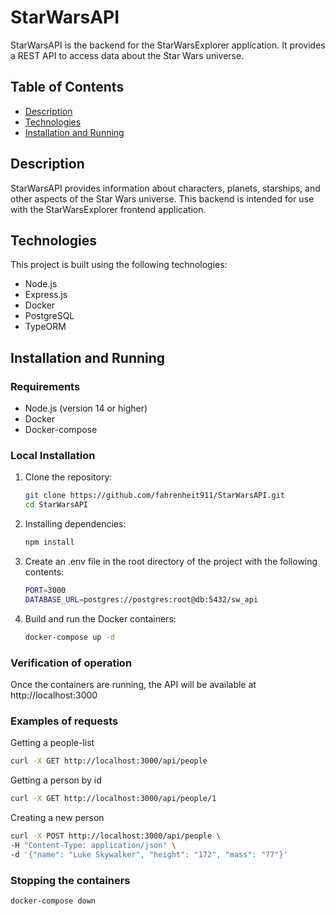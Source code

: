# StarWarsAPI

StarWarsAPI is the backend for the StarWarsExplorer application. It provides a REST API to access
data about the Star Wars universe.

## Table of Contents

- [Description](#description)
- [Technologies](#technologies)
- [Installation and Running](#installation-and-running)

## Description

StarWarsAPI provides information about characters, planets, starships, and other aspects of the Star
Wars universe. This backend is intended for use with the StarWarsExplorer frontend application.

## Technologies

This project is built using the following technologies:

- Node.js
- Express.js
- Docker
- PostgreSQL
- TypeORM

## Installation and Running

### Requirements

- Node.js (version 14 or higher)
- Docker
- Docker-compose

### Local Installation

1. Clone the repository:

   ```bash
   git clone https://github.com/fahrenheit911/StarWarsAPI.git
   cd StarWarsAPI
   ```

2. Installing dependencies:

   ```bash
   npm install
   ```

3. Create an .env file in the root directory of the project with the following contents:

   ```bash
   PORT=3000
   DATABASE_URL=postgres://postgres:root@db:5432/sw_api
   ```

4. Build and run the Docker containers:

   ```bash
   docker-compose up -d
   ```

### Verification of operation

Once the containers are running, the API will be available at http://localhost:3000

### Examples of requests

Getting a people-list

```bash
curl -X GET http://localhost:3000/api/people
```

Getting a person by id

```bash
curl -X GET http://localhost:3000/api/people/1
```

Creating a new person

```bash
curl -X POST http://localhost:3000/api/people \
-H "Content-Type: application/json" \
-d '{"name": "Luke Skywalker", "height": "172", "mass": "77"}'
```

### Stopping the containers

```bash
docker-compose down
```
